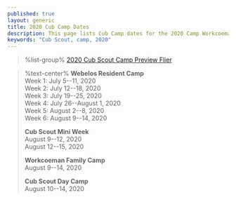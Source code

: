 ```yaml
---
published: true
layout: generic
title: 2020 Cub Camp Dates
description: This page lists Cub Camp dates for the 2020 Camp Workcoeman season.
keywords: "Cub Scout, camp, 2020"
---
```


> %list-group%
> <a href="{{ site.url }}/pdf/2020/2020-cub-flier.pdf" class="list-group-item">2020 Cub Scout Camp Preview Flier</a>

> %text-center%
> **Webelos Resident Camp**</br>
> Week 1: July 5--11, 2020</br>
> Week 2: July 12--18, 2020</br>
> Week 3: July 19--25, 2020</br>
> Week 4: July 26--August 1, 2020</br>
> Week 5: August 2--8, 2020</br>
> Week 6: August 9--14, 2020
>
> **Cub Scout Mini Week**</br>
> August 9--12, 2020</br>
> August 12--15, 2020
>
> **Workcoeman Family Camp**</br>
> August 9--14, 2020
>
> **Cub Scout Day Camp**</br>
> August 10--14, 2020
